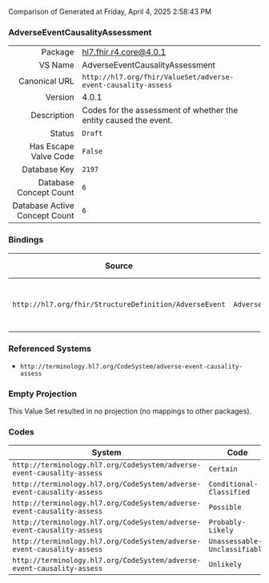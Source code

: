 Comparison of 
Generated at Friday, April 4, 2025 2:58:43 PM

### AdverseEventCausalityAssessment

|      |     |
| ---: | --- |
| Package | hl7.fhir.r4.core@4.0.1 |
| VS Name | AdverseEventCausalityAssessment |
| Canonical URL | `http://hl7.org/fhir/ValueSet/adverse-event-causality-assess` |
| Version | 4.0.1 |
| Description | Codes for the assessment of whether the entity caused the event. |
| Status | `Draft` |
| Has Escape Valve Code | `False` |
| Database Key | `2197` |
| Database Concept Count | `6` |
| Database Active Concept Count | `6` |
### Bindings

| Source | Element | Binding | Strength | Element Short |
| ------ | ------- | ------- | -------- | ------------- |
| `http://hl7.org/fhir/StructureDefinition/AdverseEvent` | `AdverseEvent.suspectEntity.causality.assessment` | `http://hl7.org/fhir/ValueSet/adverse-event-causality-assess` | `Example` | Assessment of if the entity caused the event |

### Referenced Systems

* `http://terminology.hl7.org/CodeSystem/adverse-event-causality-assess`
### Empty Projection

This Value Set resulted in no projection (no mappings to other packages).

### Codes

| System | Code | Display |
| ------ | ---- | ------- |
| `http://terminology.hl7.org/CodeSystem/adverse-event-causality-assess` | `Certain` | Certain |
| `http://terminology.hl7.org/CodeSystem/adverse-event-causality-assess` | `Conditional-Classified` | Conditional/Classified |
| `http://terminology.hl7.org/CodeSystem/adverse-event-causality-assess` | `Possible` | Possible |
| `http://terminology.hl7.org/CodeSystem/adverse-event-causality-assess` | `Probably-Likely` | Probably/Likely |
| `http://terminology.hl7.org/CodeSystem/adverse-event-causality-assess` | `Unassessable-Unclassifiable` | Unassessable/Unclassifiable |
| `http://terminology.hl7.org/CodeSystem/adverse-event-causality-assess` | `Unlikely` | Unlikely |
